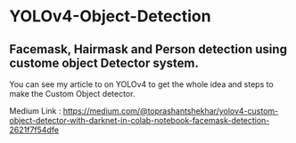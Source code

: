 # YOLOv4-Object-Detection
## Facemask, Hairmask and Person detection using custome object Detector system.

You can see my article to on YOLOv4 to get the whole idea and steps to make the Custom Object detector.


Medium Link : https://medium.com/@toprashantshekhar/yolov4-custom-object-detector-with-darknet-in-colab-notebook-facemask-detection-2621f7f54dfe

